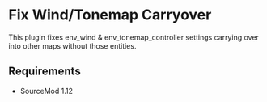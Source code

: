 # Fix Wind/Tonemap Carryover

This plugin fixes env_wind & env_tonemap_controller settings carrying over into other maps without those entities.

## Requirements

- SourceMod 1.12
